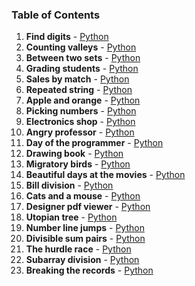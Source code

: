### Table of Contents
1. __Find digits__ - [Python](Find%20Digits.py)
1. __Counting valleys__ - [Python](Counting%20Valleys.py)
1. __Between two sets__ - [Python](Between%20Two%20Sets.py)
1. __Grading students__ - [Python](Grading%20Students.py)
1. __Sales by match__ - [Python](Sales%20by%20Match.py)
1. __Repeated string__ - [Python](Repeated%20String.py)
1. __Apple and orange__ - [Python](Apple%20and%20Orange.py)
1. __Picking numbers__ - [Python](Picking%20Numbers.py)
1. __Electronics shop__ - [Python](Electronics%20Shop.py)
1. __Angry professor__ - [Python](Angry%20Professor.py)
1. __Day of the programmer__ - [Python](Day%20of%20the%20Programmer.py)
1. __Drawing book__ - [Python](Drawing%20Book.py)
1. __Migratory birds__ - [Python](Migratory%20Birds.py)
1. __Beautiful days at the movies__ - [Python](Beautiful%20Days%20at%20the%20Movies.py)
1. __Bill division__ - [Python](Bill%20Division.py)
1. __Cats and a mouse__ - [Python](Cats%20and%20a%20Mouse.py)
1. __Designer pdf viewer__ - [Python](Designer%20PDF%20Viewer.py)
1. __Utopian tree__ - [Python](Utopian%20Tree.py)
1. __Number line jumps__ - [Python](Number%20Line%20Jumps.py)
1. __Divisible sum pairs__ - [Python](Divisible%20Sum%20Pairs.py)
1. __The hurdle race__ - [Python](The%20Hurdle%20Race.py)
1. __Subarray division__ - [Python](Subarray%20Division.py)
1. __Breaking the records__ - [Python](Breaking%20the%20Records.py)
